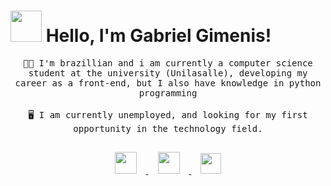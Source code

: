 #  <img src="https://raw.githubusercontent.com/alexnaiman/alexnaiman/master/resources/welcomeglitch.gif" width="50px" /> Hello, I'm Gabriel Gimenis!

<p align="center" >
  <samp>
  👨‍🎓 I'm brazillian and i am currently a computer science student at the university (Unilasalle), developing my career as a front-end, but I also have knowledge in python programming
</samp>
<br/><br/>
<samp>
🖥 I am currently unemployed, and looking for my first opportunity in the technology field.
</samp>
</p>

<p align="center">
  <a href="https://www.linkedin.com/in/gabriel-gimenis-ab1136224/">
    <img src="https://raw.githubusercontent.com/alexnaiman/alexnaiman/master/resources/linkedin.webp"  width="35px" style="margin: 15px;" target="blank"/>
  </a>
  <a href="https://www.instagram.com/gimenis_gabriel/">
    <img src="https://raw.githubusercontent.com/alexnaiman/alexnaiman/master/resources/instagram.webp"  width="35px" style="margin: 15px;" />
  </a>
  <a href="gabrielgimenis2004@hotmail.com">
    <img src="https://raw.githubusercontent.com/alexnaiman/alexnaiman/master/resources/gmail.png" height="33px" style="margin: 15px;" />
  </a>
</p>
